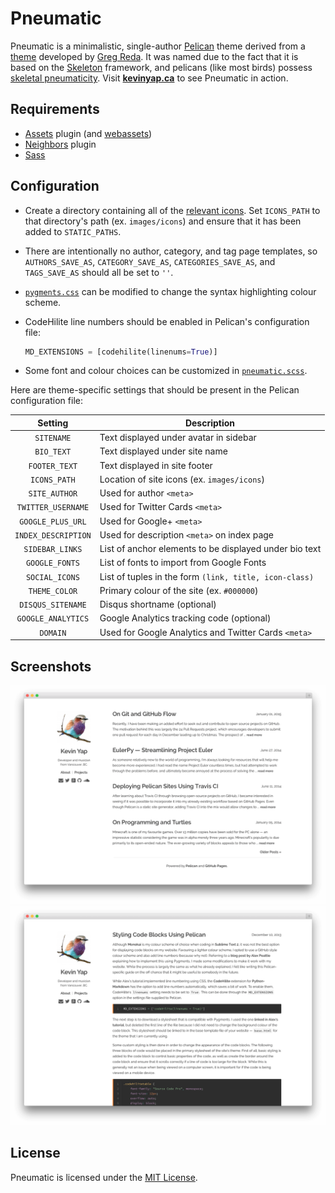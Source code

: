 # Pneumatic

Pneumatic is a minimalistic, single-author [Pelican][pelican] theme derived from
a [theme][simply] developed by [Greg Reda][greg-reda]. It was named due to the
fact that it is based on the [Skeleton][skeleton] framework, and pelicans
(like most birds) possess [skeletal pneumaticity][pneumaticity]. Visit
**[kevinyap.ca][kevinyap.ca]** to see Pneumatic in action.

## Requirements

- [Assets][assets] plugin (and [webassets][webassets])
- [Neighbors][neighbors] plugin
- [Sass][sass]

## Configuration

- Create a directory containing all of the [relevant icons][icons]. Set
  `ICONS_PATH` to that directory's path (ex. `images/icons`) and ensure that
  it has been added to `STATIC_PATHS`.
- There are intentionally no author, category, and tag page templates, so
  `AUTHORS_SAVE_AS`, `CATEGORY_SAVE_AS`, `CATEGORIES_SAVE_AS`, and
  `TAGS_SAVE_AS` should all be set to `''`.
- [`pygments.css`][pygments.css] can be modified to change the syntax
  highlighting colour scheme.
- CodeHilite line numbers should be enabled in Pelican's configuration file:

  ```python
  MD_EXTENSIONS = [codehilite(linenums=True)]
  ```

- Some font and colour choices can be customized in [`pneumatic.scss`][pneumatic.scss].

Here are theme-specific settings that should be present in the Pelican configuration file:

|  Setting            | Description                                            |
|:-------------------:|--------------------------------------------------------|
| `SITENAME`          | Text displayed under avatar in sidebar                 |
| `BIO_TEXT`          | Text displayed under site name                         |
| `FOOTER_TEXT`       | Text displayed in site footer                          |
| `ICONS_PATH`        | Location of site icons (ex. `images/icons`)            |
| `SITE_AUTHOR`       | Used for author `<meta>`                               |
| `TWITTER_USERNAME`  | Used for Twitter Cards `<meta>`                        |
| `GOOGLE_PLUS_URL`   | Used for Google+ `<meta>`                              |
| `INDEX_DESCRIPTION` | Used for description `<meta>` on index page            |
| `SIDEBAR_LINKS`     | List of anchor elements to be displayed under bio text |
| `GOOGLE_FONTS`      | List of fonts to import from Google Fonts              |
| `SOCIAL_ICONS`      | List of tuples in the form `(link, title, icon-class)` |
| `THEME_COLOR`       | Primary colour of the site (ex. `#000000`)             |
| `DISQUS_SITENAME`   | Disqus shortname (optional)                            |
| `GOOGLE_ANALYTICS`  | Google Analytics tracking code (optional)              |
| `DOMAIN`            | Used for Google Analytics and Twitter Cards `<meta>`   |


## Screenshots

![Index Page](screenshots/index.png?raw=true)
![Article](screenshots/article.png?raw=true)

## License

Pneumatic is licensed under the [MIT License][mit-license].

[pelican]: http://getpelican.com
[simply]: https://github.com/gjreda/gregreda.com/tree/master/theme/simply
[greg-reda]: http://www.gregreda.com
[skeleton]: http://getskeleton.com
[pneumaticity]: http://en.wikipedia.org/wiki/Skeletal_pneumaticity
[kevinyap.ca]: http://kevinyap.ca

[assets]: https://github.com/getpelican/pelican-plugins/tree/master/assets
[webassets]: https://github.com/miracle2k/webassets
[neighbors]: https://github.com/getpelican/pelican-plugins/tree/master/neighbors
[sass]: http://sass-lang.com

[icons]: https://github.com/iKevinY/iKevinY.github.io/tree/src/content/images/icons
[pygments.css]: static/pygments.css
[pneumatic.scss]: static/pneumatic.scss

[mit-license]: https://github.com/iKevinY/pneumatic/blob/master/LICENSE
